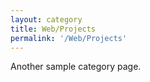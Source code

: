 ```yaml
---
layout: category
title: Web/Projects
permalink: '/Web/Projects'
---
```


Another sample category page.
